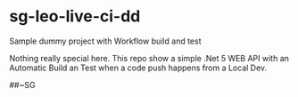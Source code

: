 # sg-leo-live-ci-dd
Sample dummy project with Workflow build and test

Nothing really special here. This repo show a simple .Net 5 WEB API with an Automatic Build an Test when a code push happens from a Local Dev.

##~SG
